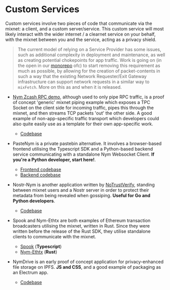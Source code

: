 # Custom Services 
Custom services involve two pieces of code that communicate via the mixnet: a client, and a custom server/service. This custom service will most likely interact with the wider internet / a clearnet service on your behalf, with the mixnet between you and the service, acting as a privacy shield. 

> The current model of relying on a Service Provider has some issues, such as additional complexity in deployment and maintenance, as well as creating potential chokepoints for app traffic. Work is going on (in the open in our [monorepo](https://github.com/nymtech/nym) ofc) to start removing this requirement as much as possible, by allowing for the creation of packet-contents in such a way that the existing Network Requester/Exit Gateway infrastructure can support network requests in a similar way to `mixFetch`. More on this as and when it is released. 

- [Nym Zcash RPC demo](https://github.com/nymtech/nym-zcash-rpc-demo), although used to only pipe RPC traffic, is a proof of concept 'generic' mixnet piping example which exposes a TPC Socket on the client side for incoming traffic, pipes this through the mixnet, and then streams TCP packets 'out' the other side. A good example of non-app-specific traffic transport which developers could also quite easily use as a template for their own app-specific work. 
  - [Codebase](https://github.com/nymtech/nym-zcash-rpc-demo)

- PasteNym is a private pastebin alternative. It involves a browser-based frontend utilising the Typescript SDK and a Python-based backend service communicating with a standalone Nym Websocket Client. **If you're a Python developer, start here!**.
  - [Frontend codebase](https://github.com/notrustverify/pastenym)
  - [Backend codebase](https://github.com/notrustverify/pastenym-frontend) 
  
- Nostr-Nym is another application written by [NoTrustVerify](https://notrustverify.ch/), standing between mixnet users and a Nostr server in order to protect their metadata from being revealed when gossiping. **Useful for Go and Python developers**.  
  - [Codebase](https://github.com/notrustverify/nostr-nym)
  
- Spook and Nym-Ethtx are both examples of Ethereum transaction broadcasters utilising the mixnet, written in Rust. Since they were written before the release of the Rust SDK, they utilise standalone clients to communicate with the mixnet. 
  - [Spook](https://github.com/EdenBlockVC/spook) (**Typescript**)
  - [Nym-Ethtx](https://github.com/noot/nym-ethtx) (**Rust**)
  
- NymDrive is an early proof of concept application for privacy-enhanced file storage on IPFS. **JS and CSS**, and a good example of packaging as an Electrum app.  
  - [Codebase](https://github.com/saleel/nymdrive)

